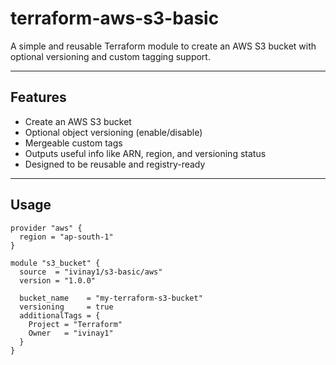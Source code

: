# terraform-aws-s3-basic

A simple and reusable Terraform module to create an AWS S3 bucket with optional versioning and custom tagging support.

---

## Features

- Create an AWS S3 bucket
- Optional object versioning (enable/disable)
- Mergeable custom tags
- Outputs useful info like ARN, region, and versioning status
- Designed to be reusable and registry-ready

---

## Usage

```
provider "aws" {
  region = "ap-south-1"
}

module "s3_bucket" {
  source  = "ivinay1/s3-basic/aws"
  version = "1.0.0"

  bucket_name    = "my-terraform-s3-bucket"
  versioning     = true
  additionalTags = {
    Project = "Terraform"
    Owner   = "ivinay1"
  }
}

